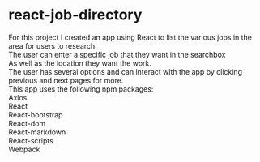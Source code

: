 # react-job-directory
For this project I created an app using React to list the various jobs in the area for users to research. <br>
The user can enter a specific job that they want in the searchbox <br> As well as the location they want the work.<br>
The user has several options and can interact with the app by clicking previous and next pages for more.<br>
This app uses the following npm packages: <br>
Axios <br> React <br> React-bootstrap <br> React-dom <br> React-markdown <br> React-scripts <br> Webpack <br>

